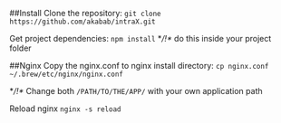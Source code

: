 ##Install
Clone the repository: `git clone https://github.com/akabab/intraX.git`

Get project dependencies: `npm install` **/!\** do this inside your project folder

##Nginx
Copy the nginx.conf to nginx install directory: `cp nginx.conf ~/.brew/etc/nginx/nginx.conf`

**/!\** Change both `/PATH/TO/THE/APP/` with your own application path

Reload nginx `nginx -s reload`

